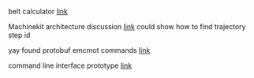 belt calculator [link](http://www.bbman.com/belt-length-calculator/)

Machinekit architecture discussion [link](http://www.machinekit.io/docs/code/Code_Notes/) could show how to find trajectory step id

yay found protobuf emcmot commands [link](https://github.com/machinekit/machinekit/blob/master/src/machinetalk/proto/src/machinetalk/protobuf/motcmds.proto)

command line interface prototype [link](https://groups.google.com/forum/#!searchin/machinekit/protobuf$20example|sort:relevance/machinekit/Tefjj_I6DE8/0IDOmliWDgYJ)
